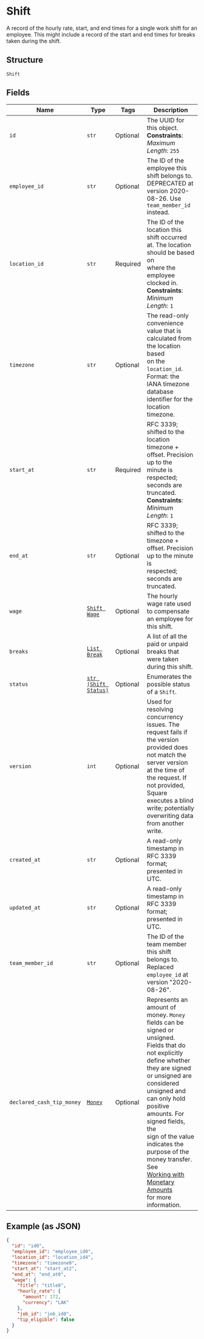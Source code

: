 
# Shift

A record of the hourly rate, start, and end times for a single work shift
for an employee. This might include a record of the start and end times for breaks
taken during the shift.

## Structure

`Shift`

## Fields

| Name | Type | Tags | Description |
|  --- | --- | --- | --- |
| `id` | `str` | Optional | The UUID for this object.<br>**Constraints**: *Maximum Length*: `255` |
| `employee_id` | `str` | Optional | The ID of the employee this shift belongs to. DEPRECATED at version 2020-08-26. Use `team_member_id` instead. |
| `location_id` | `str` | Required | The ID of the location this shift occurred at. The location should be based on<br>where the employee clocked in.<br>**Constraints**: *Minimum Length*: `1` |
| `timezone` | `str` | Optional | The read-only convenience value that is calculated from the location based<br>on the `location_id`. Format: the IANA timezone database identifier for the<br>location timezone. |
| `start_at` | `str` | Required | RFC 3339; shifted to the location timezone + offset. Precision up to the<br>minute is respected; seconds are truncated.<br>**Constraints**: *Minimum Length*: `1` |
| `end_at` | `str` | Optional | RFC 3339; shifted to the timezone + offset. Precision up to the minute is<br>respected; seconds are truncated. |
| `wage` | [`Shift Wage`](../../doc/models/shift-wage.md) | Optional | The hourly wage rate used to compensate an employee for this shift. |
| `breaks` | [`List Break`](../../doc/models/break.md) | Optional | A list of all the paid or unpaid breaks that were taken during this shift. |
| `status` | [`str (Shift Status)`](../../doc/models/shift-status.md) | Optional | Enumerates the possible status of a `Shift`. |
| `version` | `int` | Optional | Used for resolving concurrency issues. The request fails if the version<br>provided does not match the server version at the time of the request. If not provided,<br>Square executes a blind write; potentially overwriting data from another<br>write. |
| `created_at` | `str` | Optional | A read-only timestamp in RFC 3339 format; presented in UTC. |
| `updated_at` | `str` | Optional | A read-only timestamp in RFC 3339 format; presented in UTC. |
| `team_member_id` | `str` | Optional | The ID of the team member this shift belongs to. Replaced `employee_id` at version "2020-08-26". |
| `declared_cash_tip_money` | [`Money`](../../doc/models/money.md) | Optional | Represents an amount of money. `Money` fields can be signed or unsigned.<br>Fields that do not explicitly define whether they are signed or unsigned are<br>considered unsigned and can only hold positive amounts. For signed fields, the<br>sign of the value indicates the purpose of the money transfer. See<br>[Working with Monetary Amounts](https://developer.squareup.com/docs/build-basics/working-with-monetary-amounts)<br>for more information. |

## Example (as JSON)

```json
{
  "id": "id0",
  "employee_id": "employee_id0",
  "location_id": "location_id4",
  "timezone": "timezone0",
  "start_at": "start_at2",
  "end_at": "end_at0",
  "wage": {
    "title": "title8",
    "hourly_rate": {
      "amount": 172,
      "currency": "LAK"
    },
    "job_id": "job_id0",
    "tip_eligible": false
  }
}
```

